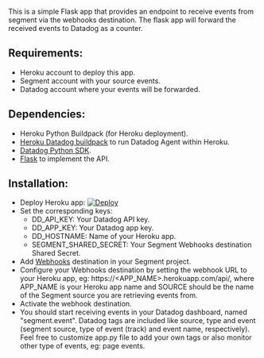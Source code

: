 This is a simple Flask app that provides an endpoint to receive events from
segment via the webhooks destination.
The flask app will forward the received events to Datadog as a counter.

## Requirements:

- Heroku account to deploy this app.
- Segment account with your source events.
- Datadog account where your events will be forwarded.

## Dependencies:

- Heroku Python Buildpack (for Heroku deployment).
- [Heroku Datadog buildpack](https://elements.heroku.com/buildpacks/datadog/heroku-buildpack-datadog) to run Datadog Agent within Heroku.
- [Datadog Python SDK](https://github.com/DataDog/datadogpy).
- [Flask](http://flask.pocoo.org/) to implement the API.

## Installation:

- Deploy Heroku app:
[![Deploy](https://www.herokucdn.com/deploy/button.svg)](https://heroku.com/deploy)
- Set the corresponding keys:
  - DD_API_KEY: Your Datadog API key.
  - DD_APP_KEY: Your Datadog app key.
  - DD_HOSTNAME: Name of your Heroku app.
  - SEGMENT_SHARED_SECRET: Your Segment Webhooks destination Shared Secret.
- Add [Webhooks](https://segment.com/docs/destinations/webhooks/) destination in your Segment project.
- Configure your Webhooks destination by setting the webhook URL to your Heroku
app, eg: https://<APP_NAME>.herokuapp.com/api/<SOURCE>, where APP_NAME is
your Heroku app name and SOURCE should be the name of the Segment source you are
retrieving events from.
- Activate the webhook destination.
- You should start receiving events in your Datadog dashboard, named "segment.event".
Datadog tags are included like source, type and event (segment source, type of event (track)
and event name, respectively). Feel free to customize app.py file to add your own
tags or also monitor other type of events, eg: page events.
